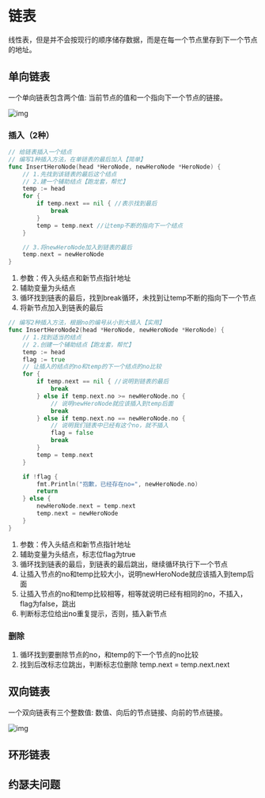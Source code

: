 # 链表

线性表，但是并不会按现行的顺序储存数据，而是在每一个节点里存到下一个节点的地址。

## 单向链表

一个单向链表包含两个值: 当前节点的值和一个指向下一个节点的链接。

![img](https://gitee.com/ling66611/picgo-image/raw/master/master/408px-Singly-linked-list.svg_.png)

### 插入（2种）

```go
// 给链表插入一个结点
// 编写1种插入方法，在单链表的最后加入【简单】
func InsertHeroNode(head *HeroNode, newHeroNode *HeroNode) {
	// 1.先找到该链表的最后这个结点
	// 2.建一个辅助结点【跑龙套，帮忙】
	temp := head
	for {
		if temp.next == nil { //表示找到最后
			break
		}
		temp = temp.next //让temp不断的指向下一个结点
	}

	// 3.将newHeroNode加入到链表的最后
	temp.next = newHeroNode
}
```

1. 参数：传入头结点和新节点指针地址
2. 辅助变量为头结点
3. 循环找到链表的最后，找到break循环，未找到让temp不断的指向下一个节点
4. 将新节点加入到链表的最后

```go
// 编写2种插入方法，根据no的编号从小到大插入【实用】
func InsertHeroNode2(head *HeroNode, newHeroNode *HeroNode) {
	// 1.找到适当的结点
	// 2.创建一个辅助结点【跑龙套，帮忙】
	temp := head
	flag := true
	// 让插入的结点的no和temp的下一个结点的no比较
	for {
		if temp.next == nil { //说明到链表的最后
			break
		} else if temp.next.no >= newHeroNode.no {
			// 说明newHeroNode就应该插入到temp后面
			break
		} else if temp.next.no == newHeroNode.no {
			// 说明我们链表中已经有这个no，就不插入
			flag = false
			break
		}
		temp = temp.next
	}

	if !flag {
		fmt.Println("抱歉，已经存在no=", newHeroNode.no)
		return
	} else {
		newHeroNode.next = temp.next
		temp.next = newHeroNode
	}
}
```

1. 参数：传入头结点和新节点指针地址
2. 辅助变量为头结点，标志位flag为true
3. 循环找到链表的最后，到链表的最后跳出，继续循环执行下一个节点
4. 让插入节点的no和temp比较大小，说明newHeroNode就应该插入到temp后面
5. 让插入节点的no和temp比较相等，相等就说明已经有相同的no，不插入，flag为false，跳出
6. 判断标志位给出no重复提示，否则，插入新节点

### 删除

1. 循环找到要删除节点的no，和temp的下一个节点的no比较
2. 找到后改标志位跳出，判断标志位删除 temp.next = temp.next.next

## 双向链表

一个双向链表有三个整数值: 数值、向后的节点链接、向前的节点链接。

![img](https://gitee.com/ling66611/picgo-image/raw/master/master/610px-Doubly-linked-list.svg_.png)

## 环形链表

## 约瑟夫问题